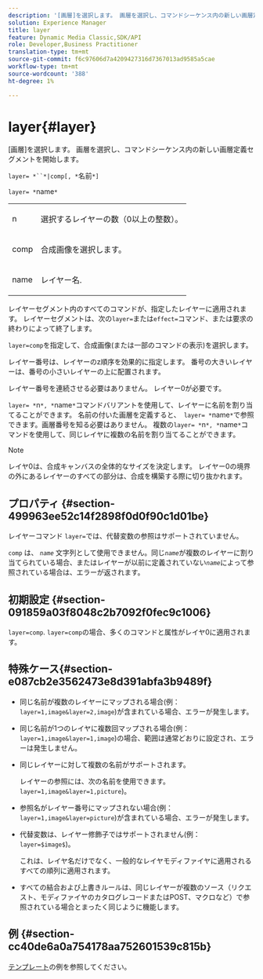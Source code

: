 ```yaml
---
description: '[画層]を選択します。 画層を選択し、コマンドシーケンス内の新しい画層定義セグメントを開始します。'
solution: Experience Manager
title: layer
feature: Dynamic Media Classic,SDK/API
role: Developer,Business Practitioner
translation-type: tm+mt
source-git-commit: f6c97606d7a4209427316d7367013ad9585a5cae
workflow-type: tm+mt
source-wordcount: '388'
ht-degree: 1%

---
```



# layer{#layer}

[画層]を選択します。 画層を選択し、コマンドシーケンス内の新しい画層定義セグメントを開始します。

`layer= *``*|comp[, *`名前`*]`

`layer= *`name`*`

<table id="simpletable_22DE3365A6454949B0D30C6D7110476E"> 
 <tr class="strow"> 
  <td class="stentry"> <p><span class="codeph"> <span class="varname"> n</span></span> </p></td> 
  <td class="stentry"> <p>選択するレイヤーの数（0以上の整数）。 </p></td> 
 </tr> 
 <tr class="strow"> 
  <td class="stentry"> <p><span class="codeph"> comp</span> </p></td> 
  <td class="stentry"> <p>合成画像を選択します。 </p></td> 
 </tr> 
 <tr class="strow"> 
  <td class="stentry"> <p><span class="codeph"> <span class="varname"> name</span></span> </p></td> 
  <td class="stentry"> <p>レイヤー名. </p></td> 
 </tr> 
</table>

レイヤーセグメント内のすべてのコマンドが、指定したレイヤーに適用されます。 レイヤーセグメントは、次の`layer=`または`effect=`コマンド、または要求の終わりによって終了します。

`layer=comp`を指定して、合成画像(または一部のコマンドの表示)を選択します。

レイヤー番号は、レイヤーのz順序を効果的に指定します。 番号の大きいレイヤーは、番号の小さいレイヤーの上に配置されます。

レイヤー番号を連続させる必要はありません。 レイヤー0が必要です。

`layer= *`n`*, *`name`*`コマンドバリアントを使用して、レイヤーに名前を割り当てることができます。 名前の付いた画層を定義すると、` layer= *`name`*`で参照できます。画層番号を知る必要はありません。 複数の`layer= *`n`*, *`name`*`コマンドを使用して、同じレイヤに複数の名前を割り当てることができます。

>[!NOTE]
>
>レイヤ0は、合成キャンバスの全体的なサイズを決定します。 レイヤー0の境界の外にあるレイヤーのすべての部分は、合成を構築する際に切り抜かれます。

## プロパティ {#section-499963ee52c14f2898f0d0f90c1d01be}

レイヤーコマンド `layer=`では、代替変数の参照はサポートされていません。

`comp` は、 *`name`* 文字列として使用できません。同じ&#x200B;*`name`*&#x200B;が複数のレイヤーに割り当てられている場合、またはレイヤーが以前に定義されていない&#x200B;*`name`*&#x200B;によって参照されている場合は、エラーが返されます。

## 初期設定 {#section-091859a03f8048c2b7092f0fec9c1006}

`layer=comp`. `layer=comp`の場合、多くのコマンドと属性がレイヤ0に適用されます。

## 特殊ケース{#section-e087cb2e3562473e8d391abfa3b9489f}

* 同じ名前が複数のレイヤーにマップされる場合(例：`layer=1,image&layer=2,image`)が含まれている場合、エラーが発生します。
* 同じ名前が1つのレイヤに複数回マップされる場合(例：`layer=1,image&layer=1,image`)の場合、範囲は通常どおりに設定され、エラーは発生しません。
* 同じレイヤーに対して複数の名前がサポートされます。

   レイヤーの参照には、次の名前を使用できます。`layer=1,image&layer=1,picture`)。
* 参照名がレイヤー番号にマップされない場合(例：`layer=1,image&layer=picture`)が含まれている場合、エラーが発生します。
* 代替変数は、レイヤー修飾子ではサポートされません(例：`layer=$image$`)。

   これは、レイヤ名だけでなく、一般的なレイヤモディファイヤに適用されるすべての順列に適用されます。

* すべての結合および上書きルールは、同じレイヤーが複数のソース（リクエスト、モディファイヤのカタログレコードまたはPOST、マクロなど）で参照されている場合とまったく同じように機能します。

## 例 {#section-cc40de6a0a754178aa752601539c815b}

[テンプレート](../../../../../is-api/http-ref/image-serving-api-ref/c-http-protocol-reference/c-templates/c-templates.md#concept-3cd2d2adae0e41b2979b9640244d4d3e)の例を参照してください。
